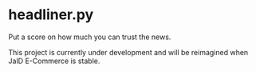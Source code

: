 # headliner.py

Put a score on how much you can trust the news. 

This project is currently under development and will be reimagined when JaID E-Commerce is stable. 
